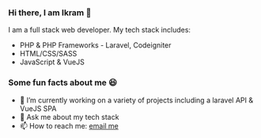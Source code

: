 ### Hi there, I am Ikram 👋

I am a full stack web developer. My tech stack includes:
- PHP & PHP Frameworks - Laravel, Codeigniter
- HTML/CSS/SASS
- JavaScript & VueJS

### Some fun facts about me 😆

- 🔭 I’m currently working on a variety of projects including a laravel API & VueJS SPA
- 💬 Ask me about my tech stack
- 📫 How to reach me: [email me](mailto:ikramkhizer@gmail.com)

<!--
**ikramkhizar/ikramkhizar** is a ✨ _special_ ✨ repository because its `README.md` (this file) appears on your GitHub profile.
Here are some ideas to get you started:

- 🔭 I’m currently working on ...
- 🌱 I’m currently learning ...
- 👯 I’m looking to collaborate on ...
- 🤔 I’m looking for help with ...
- 💬 Ask me about ...
- 📫 How to reach me: ...
- 😄 Pronouns: ...
- ⚡ Fun fact: ...
-->
